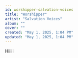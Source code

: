 ```yaml
---
id: worshipper-salvation-voices
title: "Worshipper"
artist: "Salvation Voices"
album: ""
cover: ""
created: "May 1, 2025, 1:04 PM"
updated: "May 1, 2025, 1:04 PM"
---
```


Hiiiii